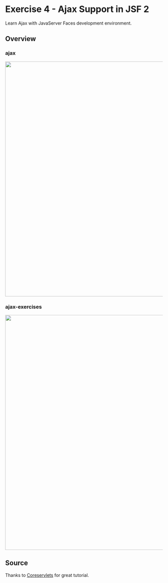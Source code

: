 # Exercise 4 - Ajax Support in JSF 2
Learn Ajax with JavaServer Faces development environment.

## Overview
### ajax
<p align='center'>
<img src='https://raw.githubusercontent.com/rizqialfani01/JSF-ajax/master/screenshot/ajax.png' width='750'>
</p>

### ajax-exercises
<p align='center'>
<img src='https://raw.githubusercontent.com/rizqialfani01/JSF-ajax/master/screenshot/ajax-exercises.png' width='750'>
</p>

## Source
Thanks to [Coreservlets](http://www.coreservlets.com/JSF-Tutorial/jsf2/#Ajax) for great tutorial.
